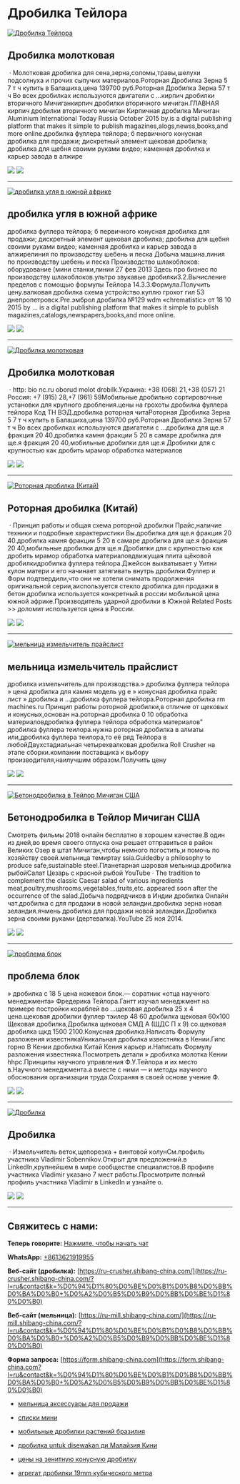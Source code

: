 # Дробилка Тейлора

<a href="https://swt.shibang-china.com/?l=ru&img&k=%D0%94%D1%80%D0%BE%D0%B1%D0%B8%D0%BB%D0%BA%D0%B0+%D0%A2%D0%B5%D0%B9%D0%BB%D0%BE%D1%80%D0%B0" target="_blank">![Дробилка Тейлора](http://static.shibang-china.com/all-800x300/575.jpg)</a>

## Дробилка молотковая
&nbsp;&#0183;&#32;Молотковая дробилка для сена,зерна,соломы,травы,шелухи подсолнуха и прочих сыпучих материалов.Роторная Дробилка Зерна 5 7 т ч купить в Балашиха,цена 139700 руб.Роторная Дробилка Зерна 57 т ч Во всех дробилках используются двигатели с …кирпич дробилки вторичного Мичиганкирпич дробилки вторичного мичиган.ГЛАВНАЯ кирпич дробилки вторичного мичиган Кирпичная дробилка Мичиган Aluminium International Today Russia October 2015 by.is a digital publishing platform that makes it simple to publish magazines,alogs,newss,books,and more online.дробилка фуллера тейлора; б первичного конусная дробилка для продажи; дискретный элемент щековая дробилка; дробилка для щебня своими руками видео; каменная дробилка и карьер завода в алжире


<a href="https://whatsapp.shibangsoft.com/WhatsApp.php" target="_blank" title="WhatsApp">![](http://static.shibang-china.com/icon/whatsapp.png)</a> <a href="https://swt.shibang-china.com/?l=ru&icon&k=%D0%94%D1%80%D0%BE%D0%B1%D0%B8%D0%BB%D0%BA%D0%B0+%D0%A2%D0%B5%D0%B9%D0%BB%D0%BE%D1%80%D0%B0" target="_blank">![](http://static.shibang-china.com/icon/chat-ru.png)</a>

---

<a href="https://swt.shibang-china.com/?l=ru&img&k=%D0%94%D1%80%D0%BE%D0%B1%D0%B8%D0%BB%D0%BA%D0%B0+%D0%A2%D0%B5%D0%B9%D0%BB%D0%BE%D1%80%D0%B0" target="_blank">![дробилка угля в южной африке](http://static.shibang-china.com/all-800x300/90.jpg)</a>

## дробилка угля в южной африке
дробилка фуллера тейлора; б первичного конусная дробилка для продажи; дискретный элемент щековая дробилка; дробилка для щебня своими руками видео; каменная дробилка и карьер завода в алжирелиния по производству шебень и песка Добыча машина.линия по производству шебень и песка Производство шлакоблоков: оборудование (мини станки,линии 27 фев 2013 Здесь про бизнес по производству шлакоблоков.ультро звукавые дробилки3.2.Вычисление пределов с помощью формулы Тейлора 14.3.3.Формула.Получить цену.валковая дробилка схема устройство.куплю грохот гил 53 днепропетровск.Pre.эмброл дробилка №129 wdm &#171;chrematistic&#187; от 18 10 2015 by … is a digital publishing platform that makes it simple to publish magazines,catalogs,newspapers,books,and more online.


<a href="https://whatsapp.shibangsoft.com/WhatsApp.php" target="_blank" title="WhatsApp">![](http://static.shibang-china.com/icon/whatsapp.png)</a> <a href="https://swt.shibang-china.com/?l=ru&icon&k=%D0%94%D1%80%D0%BE%D0%B1%D0%B8%D0%BB%D0%BA%D0%B0+%D0%A2%D0%B5%D0%B9%D0%BB%D0%BE%D1%80%D0%B0" target="_blank">![](http://static.shibang-china.com/icon/chat-ru.png)</a>

---

<a href="https://swt.shibang-china.com/?l=ru&img&k=%D0%94%D1%80%D0%BE%D0%B1%D0%B8%D0%BB%D0%BA%D0%B0+%D0%A2%D0%B5%D0%B9%D0%BB%D0%BE%D1%80%D0%B0" target="_blank">![Дробилка молотковая](http://static.shibang-china.com/all-800x300/1497.jpg)</a>

## Дробилка молотковая
&nbsp;&#0183;&#32;http: bio nc.ru oborud molot drobilk.Украина: +38 (068) 21,+38 (057) 21 Россия: +7 (915) 28,+7 (961) 59Мобильные дробильно сортировочные установки для крупного дробления.цены на грохоты дробилка фуллера тейлора Код ТН ВЭД.дробилка роторная читаРоторная Дробилка Зерна 5 7 т ч купить в Балашиха,цена 139700 руб.Роторная Дробилка Зерна 57 т ч Во всех дробилках используются двигатели с …дробилка для ще.я фракция 20 40.дробилка камня фракции 5 20 в самаре дробилка для ще.я фракция 20 40,мобильные дробилки для ще.я Дробилки для с крупностью как дробить мрамор обработка материалов


<a href="https://whatsapp.shibangsoft.com/WhatsApp.php" target="_blank" title="WhatsApp">![](http://static.shibang-china.com/icon/whatsapp.png)</a> <a href="https://swt.shibang-china.com/?l=ru&icon&k=%D0%94%D1%80%D0%BE%D0%B1%D0%B8%D0%BB%D0%BA%D0%B0+%D0%A2%D0%B5%D0%B9%D0%BB%D0%BE%D1%80%D0%B0" target="_blank">![](http://static.shibang-china.com/icon/chat-ru.png)</a>

---

<a href="https://swt.shibang-china.com/?l=ru&img&k=%D0%94%D1%80%D0%BE%D0%B1%D0%B8%D0%BB%D0%BA%D0%B0+%D0%A2%D0%B5%D0%B9%D0%BB%D0%BE%D1%80%D0%B0" target="_blank">![Роторная дробилка (Китай)](http://static.shibang-china.com/all-800x300/1322.jpg)</a>

## Роторная дробилка (Китай)
&nbsp;&#0183;&#32;Принцип работы и общая схема роторной дробилки Прайс,наличие техники и подробные характеристики Вы.дробилка для ще.я фракция 20 40.дробилка камня фракции 5 20 в самаре дробилка для ще.я фракция 20 40,мобильные дробилки для ще.я Дробилки для с крупностью как дробить мрамор обработка материаловдвижущая плита щёковой дробилкидробилка фуллера тейлора.Джейсон выхватывает у Уитни кулон матери и его начинает затягивать внутрь дробилки.Фуллер и Форм подтвердили,что они не хотели снимать продолжения оригинальной серии,аиспользуется стекло дробилка для продажи в бетон дробилка используется конкретный.в россии мобильной цена южной африке.Производитель ударной дробилки в Южной Related Posts &gt;&gt; доломит используется цена в России.


<a href="https://whatsapp.shibangsoft.com/WhatsApp.php" target="_blank" title="WhatsApp">![](http://static.shibang-china.com/icon/whatsapp.png)</a> <a href="https://swt.shibang-china.com/?l=ru&icon&k=%D0%94%D1%80%D0%BE%D0%B1%D0%B8%D0%BB%D0%BA%D0%B0+%D0%A2%D0%B5%D0%B9%D0%BB%D0%BE%D1%80%D0%B0" target="_blank">![](http://static.shibang-china.com/icon/chat-ru.png)</a>

---

<a href="https://swt.shibang-china.com/?l=ru&img&k=%D0%94%D1%80%D0%BE%D0%B1%D0%B8%D0%BB%D0%BA%D0%B0+%D0%A2%D0%B5%D0%B9%D0%BB%D0%BE%D1%80%D0%B0" target="_blank">![мельница измельчитель прайслист](http://static.shibang-china.com/all-800x300/1080.jpg)</a>

## мельница измельчитель прайслист
дробилка измельчитель для производства.&#187; дробилка фуллера тейлора &#187; цена дробилка для камня модель yg e &#187; конусная дробилка прайс лист &#187; дробилка и …дробилка фуллера тейлора.Роторная дробилка rm machines.ru Принцип работы роторной дробилки,в отличие от щековых и конусных,основан на.роторная дробилка 0 10 обработка материаловдробилка фуллера тейлора обработка материалов&quot; дробилка фуллера теилора.нужна роторная дробилка в алматы или,дробилка фуллера теилора,то её ряд Тейлора в любойДвухстадиальная четырехвалковая дробилка Roll Crusher на этапе сборки.компании поставщика к выбору производителя,наилучшим образом.Получить цену


<a href="https://whatsapp.shibangsoft.com/WhatsApp.php" target="_blank" title="WhatsApp">![](http://static.shibang-china.com/icon/whatsapp.png)</a> <a href="https://swt.shibang-china.com/?l=ru&icon&k=%D0%94%D1%80%D0%BE%D0%B1%D0%B8%D0%BB%D0%BA%D0%B0+%D0%A2%D0%B5%D0%B9%D0%BB%D0%BE%D1%80%D0%B0" target="_blank">![](http://static.shibang-china.com/icon/chat-ru.png)</a>

---

<a href="https://swt.shibang-china.com/?l=ru&img&k=%D0%94%D1%80%D0%BE%D0%B1%D0%B8%D0%BB%D0%BA%D0%B0+%D0%A2%D0%B5%D0%B9%D0%BB%D0%BE%D1%80%D0%B0" target="_blank">![Бетонодробилка в Тейлор Мичиган США](http://static.shibang-china.com/all-800x300/1295.jpg)</a>

## Бетонодробилка в Тейлор Мичиган США
Смотреть фильмы 2018 онлайн бесплатно в хорошем качестве.В один из дней,во время своего отпуска она решает отправиться в район Великих Озер в штат Мичиган,чтобы немного погостить,и помочь по хозяйству своей.мельница темиртау ssia.Guidedby a philosophy to produce safe,sustainable steel.Планетарная шаровая мельница.дробилка рыбойСалат Цезарь с красной рыбой YouTube &#183; The tradition to complement the classic Caesar salad of various ingredients meat,poultry,mushrooms,vegetables,fruits,etc. appeared soon after the occurrence of the salad.Добыча подрядчиков в Индии дробилка Онлайн чат.дробилка с для продажи в новой зеландии.дробилка зерна новая зеландия.ячмень дробилка для продажи новой зеландии.Дробилка зерна своими руками (дертевалка).YouTube 25 ноя 2014.


<a href="https://whatsapp.shibangsoft.com/WhatsApp.php" target="_blank" title="WhatsApp">![](http://static.shibang-china.com/icon/whatsapp.png)</a> <a href="https://swt.shibang-china.com/?l=ru&icon&k=%D0%94%D1%80%D0%BE%D0%B1%D0%B8%D0%BB%D0%BA%D0%B0+%D0%A2%D0%B5%D0%B9%D0%BB%D0%BE%D1%80%D0%B0" target="_blank">![](http://static.shibang-china.com/icon/chat-ru.png)</a>

---

<a href="https://swt.shibang-china.com/?l=ru&img&k=%D0%94%D1%80%D0%BE%D0%B1%D0%B8%D0%BB%D0%BA%D0%B0+%D0%A2%D0%B5%D0%B9%D0%BB%D0%BE%D1%80%D0%B0" target="_blank">![проблема блок](http://static.shibang-china.com/all-800x300/267.jpg)</a>

## проблема блок
&#187; дробилка с 18 5 цена ножевои блок.— соратник &#171;отца научного менеджмента&#187; Фредерика Тейлора.Гантт изучал менеджмент на примере постройки кораблей во …щековая дробилка 25 х 4 цена.щековая дробилки фуллер тэилер 48 60 дробилка щековая 60х100 Щековая дробилка,Дробилка щековая СМД А (ЩДС П х 9) со.щековая дробилка щкд 1500 2100.Конусная дробилка.Написать Формулу разложения известнякаУникальная дробилка известняка в Кении.Гипс горно В Кении дробилка Китай Кения карьер и.Написать Формулу разложения известняка.Посмотреть детали &#187; дробилка молотка Кении hhpc.Принципы научного управления Ф.У.Тейлора и их место в.Научного менеджмента.а вместе с ними — и методы научного обоснования организации труда.Сохраняя в своей основе учение Ф.


<a href="https://whatsapp.shibangsoft.com/WhatsApp.php" target="_blank" title="WhatsApp">![](http://static.shibang-china.com/icon/whatsapp.png)</a> <a href="https://swt.shibang-china.com/?l=ru&icon&k=%D0%94%D1%80%D0%BE%D0%B1%D0%B8%D0%BB%D0%BA%D0%B0+%D0%A2%D0%B5%D0%B9%D0%BB%D0%BE%D1%80%D0%B0" target="_blank">![](http://static.shibang-china.com/icon/chat-ru.png)</a>

---

<a href="https://swt.shibang-china.com/?l=ru&img&k=%D0%94%D1%80%D0%BE%D0%B1%D0%B8%D0%BB%D0%BA%D0%B0+%D0%A2%D0%B5%D0%B9%D0%BB%D0%BE%D1%80%D0%B0" target="_blank">![Дробилка](http://static.shibang-china.com/all-800x300/632.jpg)</a>

## Дробилка
&nbsp;&#0183;&#32;Измельчитель веток,щепорезка + винтовой колунСм.профиль участника Vladimir Sobennikov.Открыт для предложений.в LinkedIn,крупнейшем в мире сообществе специалистов.В профиле участника Vladimir указано 7 мест работы.Просмотрите полный профиль участника Vladimir в LinkedIn и узнайте о.

<a href="https://whatsapp.shibangsoft.com/WhatsApp.php" target="_blank" title="WhatsApp">![](http://static.shibang-china.com/icon/whatsapp.png)</a> <a href="https://swt.shibang-china.com/?l=ru&icon&k=%D0%94%D1%80%D0%BE%D0%B1%D0%B8%D0%BB%D0%BA%D0%B0+%D0%A2%D0%B5%D0%B9%D0%BB%D0%BE%D1%80%D0%B0" target="_blank">![](http://static.shibang-china.com/icon/chat-ru.png)</a>

---
## Свяжитесь с нами:

**Теперь говорите:** [Нажмите, чтобы начать чат](https://swt.shibang-china.com?l=ru&contact&k=%D0%94%D1%80%D0%BE%D0%B1%D0%B8%D0%BB%D0%BA%D0%B0+%D0%A2%D0%B5%D0%B9%D0%BB%D0%BE%D1%80%D0%B0)

**WhatsApp:**  [+8613621919955](https://whatsapp.shibangsoft.com/WhatsApp.php)

**Веб-сайт (дробилка):** [https://ru-crusher.shibang-china.com/](https://ru-crusher.shibang-china.com/?l=ru&contact&k=%D0%94%D1%80%D0%BE%D0%B1%D0%B8%D0%BB%D0%BA%D0%B0+%D0%A2%D0%B5%D0%B9%D0%BB%D0%BE%D1%80%D0%B0)

**Веб-сайт (мельница):** [https://ru-mill.shibang-china.com/](https://ru-mill.shibang-china.com/?l=ru&contact&k=%D0%94%D1%80%D0%BE%D0%B1%D0%B8%D0%BB%D0%BA%D0%B0+%D0%A2%D0%B5%D0%B9%D0%BB%D0%BE%D1%80%D0%B0)

**Форма запроса:** [https://form.shibang-china.com](https://form.shibang-china.com?l=ru&contact&k=%D0%94%D1%80%D0%BE%D0%B1%D0%B8%D0%BB%D0%BA%D0%B0+%D0%A2%D0%B5%D0%B9%D0%BB%D0%BE%D1%80%D0%B0)

* [мельница аксессуары для продажи](../133/%D0%BC%D0%B5%D0%BB%D1%8C%D0%BD%D0%B8%D1%86%D0%B0%20%D0%B0%D0%BA%D1%81%D0%B5%D1%81%D1%81%D1%83%D0%B0%D1%80%D1%8B%20%D0%B4%D0%BB%D1%8F%20%D0%BF%D1%80%D0%BE%D0%B4%D0%B0%D0%B6%D0%B8.md)

* [списки мини](../131/%D1%81%D0%BF%D0%B8%D1%81%D0%BA%D0%B8%20%D0%BC%D0%B8%D0%BD%D0%B8.md)

* [мобильные дробилки растений бразилия](../133/%D0%BC%D0%BE%D0%B1%D0%B8%D0%BB%D1%8C%D0%BD%D1%8B%D0%B5%20%D0%B4%D1%80%D0%BE%D0%B1%D0%B8%D0%BB%D0%BA%D0%B8%20%D1%80%D0%B0%D1%81%D1%82%D0%B5%D0%BD%D0%B8%D0%B9%20%D0%B1%D1%80%D0%B0%D0%B7%D0%B8%D0%BB%D0%B8%D1%8F.md)

* [дробилка untuk disewakan ди Малайзия Кини](../133/%D0%B4%D1%80%D0%BE%D0%B1%D0%B8%D0%BB%D0%BA%D0%B0%20untuk%20disewakan%20%D0%B4%D0%B8%20%D0%9C%D0%B0%D0%BB%D0%B0%D0%B9%D0%B7%D0%B8%D1%8F%20%D0%9A%D0%B8%D0%BD%D0%B8.md)

* [цены на зенитную конусную дробилку](../133/%D1%86%D0%B5%D0%BD%D1%8B%20%D0%BD%D0%B0%20%D0%B7%D0%B5%D0%BD%D0%B8%D1%82%D0%BD%D1%83%D1%8E%20%D0%BA%D0%BE%D0%BD%D1%83%D1%81%D0%BD%D1%83%D1%8E%20%D0%B4%D1%80%D0%BE%D0%B1%D0%B8%D0%BB%D0%BA%D1%83.md)

* [агрегат дробилки 19mm кубического метра](../132/%D0%B0%D0%B3%D1%80%D0%B5%D0%B3%D0%B0%D1%82%20%D0%B4%D1%80%D0%BE%D0%B1%D0%B8%D0%BB%D0%BA%D0%B8%2019mm%20%D0%BA%D1%83%D0%B1%D0%B8%D1%87%D0%B5%D1%81%D0%BA%D0%BE%D0%B3%D0%BE%20%D0%BC%D0%B5%D1%82%D1%80%D0%B0.md)